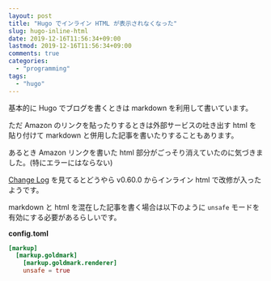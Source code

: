 ```yaml
---
layout: post
title: "Hugo でインライン HTML が表示されなくなった"
slug: hugo-inline-html
date: 2019-12-16T11:56:34+09:00
lastmod: 2019-12-16T11:56:34+09:00
comments: true
categories:
  - "programming"
tags:
  - "hugo"
---
```


基本的に Hugo でブログを書くときは markdown を利用して書いています。

ただ Amazon のリンクを貼ったりするときは外部サービスの吐き出す html を貼り付けて markdown と併用した記事を書いたりすることもあります。

あるとき Amazon リンクを書いた html 部分がごっそり消えていたのに気づきました。(特にエラーにはならない)

[Change Log](https://github.com/gohugoio/hugo/releases/tag/v0.60.0) を見てるとどうやら v0.60.0 からインライン html で改修が入ったようです。

markdown と html を混在した記事を書く場合は以下のように `unsafe` モードを有効にする必要があるらしいです。

**config.toml**

```config.toml
[markup]
  [markup.goldmark]
    [markup.goldmark.renderer]
    unsafe = true
```

